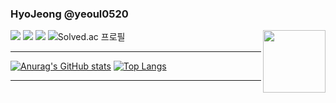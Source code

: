 ### HyoJeong @yeoul0520

<img align="right" width="100" src="https://github.com/user-attachments/assets/fc34ab68-464e-4b9b-8fef-956fcbea1087" />

<a href="https://youallone.tistory.com"><img src="https://img.shields.io/badge/youallone-E5511E?style=badge&logo=Tistory&logoColor=white"/></a> <a href="https://www.instagram.com/n_jj._.ly"><img src="https://img.shields.io/badge/instagram-d62976?style=badge&logo=Instagram&logoColor=white"/></a>
<a href="mailto:dolphinstar021008@gmail.com"><img src="https://img.shields.io/badge/Gmail-d14836?style=badge&logo=Gmail&logoColor=white&link=mailto:dolphinstar021008@gmail.com"/></a>
![Solved.ac 프로필](http://mazassumnida.wtf/api/mini/generate_badge?boj=sally55511)

---

[![Anurag's GitHub stats](https://github-readme-stats.vercel.app/api?username=yeoul0520&theme=buefy&show_icons=true&count_private=true)](https://github.com/anuraghazra/github-readme-stats)
[![Top Langs](https://github-readme-stats.vercel.app/api/top-langs/?username=yeoul0520&theme=buefy&layout=compact&count_private=true)](https://github.com/anuraghazra/github-readme-stats)

---
